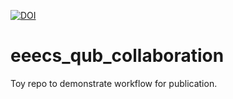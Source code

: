 [![DOI](https://sandbox.zenodo.org/badge/502012733.svg)](https://sandbox.zenodo.org/badge/latestdoi/502012733)

# eeecs_qub_collaboration

Toy repo to demonstrate workflow for publication.
